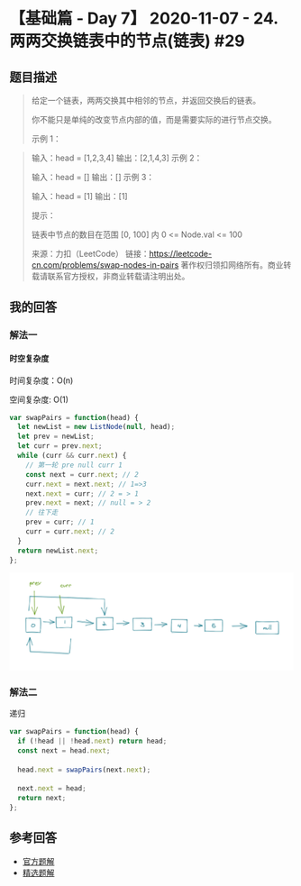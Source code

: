# 【基础篇 - Day 7】 2020-11-07 - 24. 两两交换链表中的节点(链表) #29

## 题目描述

> 给定一个链表，两两交换其中相邻的节点，并返回交换后的链表。
>
> 你不能只是单纯的改变节点内部的值，而是需要实际的进行节点交换。
>
> 示例 1：

<!-- > ![image](./images/68747470733a2f2f6173736574732e6c656574636f64652e636f6d2f75706c6f6164732f323032302f31302f30332f737761705f6578312e6a7067) -->

> 输入：head = [1,2,3,4]
> 输出：[2,1,4,3]
> 示例 2：
>
> 输入：head = []
> 输出：[]
> 示例 3：
>
> 输入：head = [1]
> 输出：[1]
>
> 提示：
>
> 链表中节点的数目在范围 [0, 100] 内
> 0 <= Node.val <= 100
>
> 来源：力扣（LeetCode）
> 链接：https://leetcode-cn.com/problems/swap-nodes-in-pairs
> 著作权归领扣网络所有。商业转载请联系官方授权，非商业转载请注明出处。

## 我的回答

### 解法一

#### 时空复杂度

时间复杂度：O(n)

空间复杂度: O(1)

```js
var swapPairs = function(head) {
  let newList = new ListNode(null, head);
  let prev = newList;
  let curr = prev.next;
  while (curr && curr.next) {
    // 第一轮 pre null curr 1
    const next = curr.next; // 2
    curr.next = next.next; // 1=>3
    next.next = curr; // 2 = > 1
    prev.next = next; // null = > 2
    // 往下走
    prev = curr; // 1
    curr = curr.next; // 2
  }
  return newList.next;
};
```

![image-20201112105912277](./images/image-20201112105912277.png)

### 解法二

递归

```js
var swapPairs = function(head) {
  if (!head || !head.next) return head;
  const next = head.next;

  head.next = swapPairs(next.next);

  next.next = head;
  return next;
};
```

## 参考回答

- [官方题解](https://github.com/leetcode-pp/91alg-2/blob/master/solution/basic/d7.24.Swap-Nodes-in-Pairs.md)
- [精选题解](https://github.com/leetcode-pp/91alg-2/issues/29#issuecomment-723101422)

